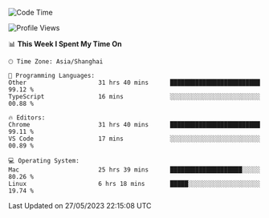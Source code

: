 <!--START_SECTION:waka-->
![Code Time](http://img.shields.io/badge/Code%20Time-721%20hrs%2025%20mins-blue)

![Profile Views](http://img.shields.io/badge/Profile%20Views-1-blue)

📊 **This Week I Spent My Time On** 

```text
🕑︎ Time Zone: Asia/Shanghai

💬 Programming Languages: 
Other                    31 hrs 40 mins      █████████████████████████   99.12 % 
TypeScript               16 mins             ░░░░░░░░░░░░░░░░░░░░░░░░░   00.88 % 

🔥 Editors: 
Chrome                   31 hrs 40 mins      █████████████████████████   99.11 % 
VS Code                  17 mins             ░░░░░░░░░░░░░░░░░░░░░░░░░   00.89 % 

💻 Operating System: 
Mac                      25 hrs 39 mins      ████████████████████░░░░░   80.26 % 
Linux                    6 hrs 18 mins       █████░░░░░░░░░░░░░░░░░░░░   19.74 % 
```


 Last Updated on 27/05/2023 22:15:08 UTC
<!--END_SECTION:waka-->